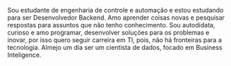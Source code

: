 Sou estudante de engenharia de controle e automação e estou estudando para ser Desenvolvedor Backend. 
Amo aprender coisas novas e pesquisar respostas para assuntos que não tenho conhecimento. Sou autodidata, curioso e amo programar, desenvolver soluções para os problemas e inovar, por isso quero seguir carreira em TI, pois, não há fronteiras para a tecnologia.
Almejo um dia ser um cientista de dados, focado em Business Inteligence.

